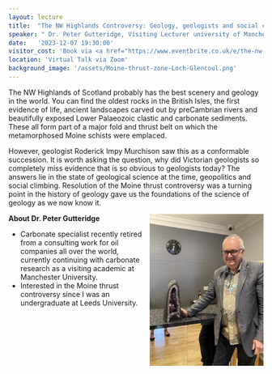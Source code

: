 ```yaml
---
layout: lecture
title:  "The NW Highlands Controversy: Geology, geologists and social climbing in Victorian times"
speaker: " Dr. Peter Gutteridge, Visiting Lecturer university of Manchester"
date:   '2023-12-07 19:30:00'
visitor_cost: 'Book via <a href="https://www.eventbrite.co.uk/e/the-nw-highland-controversy-geological-social-climbing-in-victorian-times-tickets-745459889597">Eventbrite</a> to access on Zoom'
location: 'Virtual Talk via Zoom'
background_image: '/assets/Moine-thrust-zone-Loch-Glencoul.png'
---
```

The NW Highlands of Scotland probably has the best scenery and geology in the world. You can find the oldest rocks in the British Isles, the first evidence of life, ancient landscapes carved out by preCambrian rivers and beautifully exposed Lower Palaeozoic clastic and carbonate sediments. These all form part of a major fold and thrust belt on which the metamorphosed Moine schists were emplaced.

However, geologist Roderick Impy Murchison saw this as a conformable succession. It is worth asking the question, why did Victorian geologists so completely miss evidence that is so obvious to geologists today? The answers lie in the state of geological science at the time, geopolitics and social climbing. Resolution of the Moine thrust controversy was a turning point in the history of geology gave us the foundations of the science of geology as we now know it.

<img align="right" height="300" style='margin-bottom: 20px;' src='/assets/peter-gutteridge.jpg'>

<strong>About Dr. Peter Gutteridge</strong>
* Carbonate specialist recently retired from a consulting work for oil companies all over the world, currently continuing with carbonate research as a visiting academic at Manchester University.
* Interested in the Moine thrust controversy since I was an undergraduate at Leeds University.
